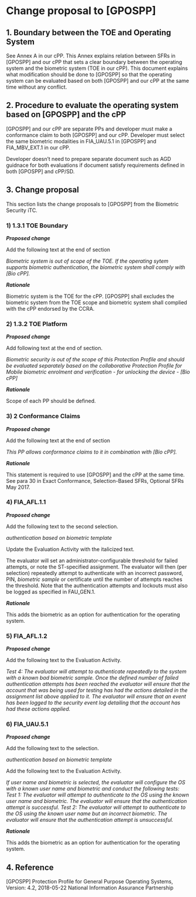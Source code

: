 # Change proposal to \[GPOSPP\]

## 1. Boundary between the TOE and Operating System

See Annex A in our cPP. This Annex explains relation between SFRs in \[GPOSPP\] and our cPP that sets a clear boundary between the operating system and the biometric system (TOE in our cPP). This document explains what modification should be done to \[GPOSPP\] so that the operating system can be evaluated based on both \[GPOSPP\] and our cPP at the same time without any conflict.

## 2. Procedure to evaluate the operating system based on \[GPOSPP\] and the cPP

\[GPOSPP\] and our cPP are separate PPs and developer must make a conformance claim to both \[GPOSPP\] and our cPP. Developer must select the same biometric modalities in FIA\_UAU.5.1 in \[GPOSPP\] and FIA\_MBV\_EXT.1 in our cPP.

Developer doesn’t need to prepare separate document such as AGD guidnace for both evaluations if document satisfy requirements defined in both \[GPOSPP\] and cPP/SD.

## 3. Change proposal

This section lists the change proposals to \[GPOSPP\] from the Biometric Security iTC.

### 1) 1.3.1 TOE Boundary

***Proposed change***

Add the following text at the end of section

*Biometric system is out of scope of the TOE. If the operating sytem supports biometric authentication, the biometric system shall comply with \[Bio cPP\].*

***Rationale***

Biometric system is the TOE for the cPP. \[GPOSPP\] shall excludes the biometric system from the TOE scope and biometric system shall complied with the cPP endorsed by the CCRA.

### 2) 1.3.2 TOE Platform

***Proposed change***

Add following text at the end of section.

*Biometric security is out of the scope of this Protection Profile and should be evaluated separately based on the collaborative Protection Profile for Mobile biometric enrolment and verification - for unlocking the device - \[Bio cPP\]*

***Rationale***

Scope of each PP should be defined.

### 3) 2 Conformance Claims

***Proposed change***

Add the following text at the end of section

*This PP allows conformance claims to it in combination with \[Bio cPP\].*

***Rationale***

This statement is required to use \[GPOSPP\] and the cPP at the same time. See para 30 in Exact Conformance, Selection-Based SFRs, Optional SFRs May 2017.

### 4) FIA\_AFL.1.1

***Proposed change***

Add the following text to the second selection.

*authentication based on biometric template*

Update the Evaluation Activity with the italicized text.

The evaluator will set an administrator-configurable threshold for failed attempts, or note the ST-specified assignment. The evaluator will then (per selection) repeatedly attempt to authenticate with an incorrect password, PIN, *biometric sample* or certificate until the number of attempts reaches the threshold. Note that the authentication attempts and lockouts must also be logged as specified in FAU_GEN.1.

***Rationale***

This adds the biometric as an option for authentication for the operating system.

### 5) FIA\_AFL.1.2

***Proposed change***

Add the following text to the Evaluation Activity.

*Test 4: The evaluator will attempt to authenticate repeatedly to the system with a known bad biometric sample. Once the defined number of failed authentication attempts has been reached the evaluator will ensure that the account that was being used for testing has had the actions detailed in the assignment list above applied to it. The evaluator will ensure that an event has been logged to the security event log detailing that the account has had these actions applied.*

### 6) FIA\_UAU.5.1

***Proposed change***

Add the following text to the selection.

*authentication based on biometric template*

Add the following text to the Evaluation Activity.

*If user name and biometric is selected, the evaluator will configure the OS with a known user name and biometric and conduct the following tests:
Test 1: The evaluator will attempt to authenticate to the OS using the known user name and biometric. The evaluator will ensure that the authentication attempt is successful.
Test 2: The evaluator will attempt to authenticate to the OS using the known user name but an incorrect biometric. The evaluator will ensure that the authentication attempt is unsuccessful.*

***Rationale***

This adds the biometric as an option for authentication for the operating system.

## 4. Reference

\[GPOSPP\] Protection Profile for General Purpose Operating Systems, Version: 4.2, 2018-05-22
National Information Assurance Partnership
